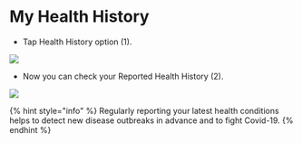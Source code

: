 # My Health History

- Tap Health History option (1).

![](https://user-images.githubusercontent.com/105650529/170507533-76d8df8d-ee48-4c91-834e-05eb842681c3.jpg)

- Now you can check your Reported Health History (2).

![](https://user-images.githubusercontent.com/105650529/170507544-efef7a34-de4f-4749-a79a-dd7130831b2b.jpg)

{% hint style="info" %} Regularly reporting your latest health conditions helps to detect new disease outbreaks in advance and to fight Covid-19. {% endhint %}

